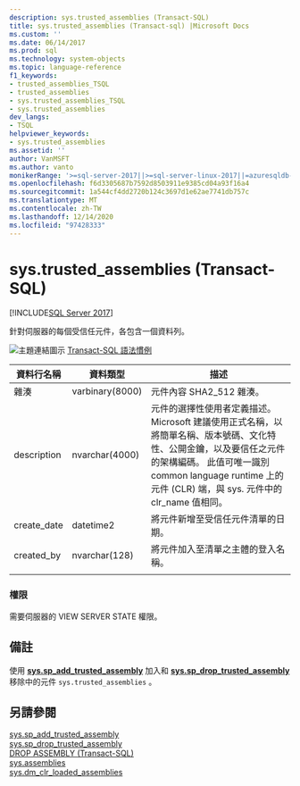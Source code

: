 ```yaml
---
description: sys.trusted_assemblies (Transact-SQL)
title: sys.trusted_assemblies (Transact-sql) |Microsoft Docs
ms.custom: ''
ms.date: 06/14/2017
ms.prod: sql
ms.technology: system-objects
ms.topic: language-reference
f1_keywords:
- trusted_assemblies_TSQL
- trusted_assemblies
- sys.trusted_assemblies_TSQL
- sys.trusted_assemblies
dev_langs:
- TSQL
helpviewer_keywords:
- sys.trusted_assemblies
ms.assetid: ''
author: VanMSFT
ms.author: vanto
monikerRange: '>=sql-server-2017||>=sql-server-linux-2017||=azuresqldb-mi-current'
ms.openlocfilehash: f6d3305687b7592d8503911e9385cd04a93f16a4
ms.sourcegitcommit: 1a544cf4dd2720b124c3697d1e62ae7741db757c
ms.translationtype: MT
ms.contentlocale: zh-TW
ms.lasthandoff: 12/14/2020
ms.locfileid: "97428333"
---
```

# <a name="systrusted_assemblies-transact-sql"></a>sys.trusted_assemblies (Transact-SQL)  
[!INCLUDE[SQL Server 2017](../../includes/applies-to-version/sqlserver2017.md)]

針對伺服器的每個受信任元件，各包含一個資料列。

 ![主題連結圖示](../../database-engine/configure-windows/media/topic-link.gif "主題連結圖示") [Transact-SQL 語法慣例](../../t-sql/language-elements/transact-sql-syntax-conventions-transact-sql.md)  


|資料行名稱 |資料類型 |描述 |
|--- |--- |--- |
|雜湊 |varbinary(8000) |元件內容 SHA2_512 雜湊。 |
|description |nvarchar(4000) |元件的選擇性使用者定義描述。 Microsoft 建議使用正式名稱，以將簡單名稱、版本號碼、文化特性、公開金鑰，以及要信任之元件的架構編碼。 此值可唯一識別 common language runtime 上的元件 (CLR) 端，與 sys. 元件中的 clr_name 值相同。 |
|create_date |datetime2 |將元件新增至受信任元件清單的日期。 |
|created_by |nvarchar(128) |將元件加入至清單之主體的登入名稱。 |
| | | |

### <a name="permissions"></a>權限  
 需要伺服器的 VIEW SERVER STATE 權限。  
 
## <a name="remarks"></a>備註  
使用 **[sys.sp_add_trusted_assembly](../../relational-databases/system-stored-procedures/sys-sp-add-trusted-assembly-transact-sql.md)** 加入和 **[sys.sp_drop_trusted_assembly](../../relational-databases/system-stored-procedures/sys-sp-drop-trusted-assembly-transact-sql.md)** 移除中的元件 `sys.trusted_assemblies` 。

## <a name="see-also"></a>另請參閱  
  [sys.sp_add_trusted_assembly](../../relational-databases/system-stored-procedures/sys-sp-add-trusted-assembly-transact-sql.md)  
  [sys.sp_drop_trusted_assembly](../../relational-databases/system-stored-procedures/sys-sp-drop-trusted-assembly-transact-sql.md)  
  [DROP ASSEMBLY &#40;Transact-SQL&#41;](../../t-sql/statements/drop-assembly-transact-sql.md)  
  [sys.assemblies](../../relational-databases/system-catalog-views/sys-assemblies-transact-sql.md)  
  [sys.dm_clr_loaded_assemblies](../../relational-databases/system-dynamic-management-views/sys-dm-clr-loaded-assemblies-transact-sql.md)  
